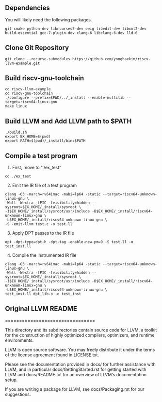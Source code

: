 ## Dependencies
You will likely need the following packages.
```
git cmake python-dev libncurses5-dev swig libedit-dev libxml2-dev build-essential gcc-7-plugin-dev clang-6 libclang-6-dev lld-6
```

## Clone Git Repository
```
git clone --recurse-submodules https://github.com/yonghaekim/riscv-llvm-example.git
```

## Build riscv-gnu-toolchain 
```
cd riscv-llvm-example
cd riscv-gnu-toolchain
./configure --prefix=$PWD/../_install --enable-multilib --target=riscv64-linux-gnu
make linux
```

## Build LLVM and Add LLVM path to $PATH
```
./build.sh
export EX_HOME=$(pwd)
export PATH=$(pwd)/_install/bin:$PATH
```

## Compile a test program
1) First, move to "./ex_test"
```
cd ./ex_test
```

2) Emit the IR file of a test program
```
clang -O3 -march=rv64imac -mabi=lp64 -static --target=riscv64-unknown-linux-gnu \
-Wall -Wextra -fPIC -fvisibility=hidden --sysroot=$EX_HOME/_install/sysroot \
-I$EX_HOME/_install/sysroot/usr/include -B$EX_HOME/_install/riscv64-unknown-linux-gnu \
-L$EX_HOME/_install/riscv64-unknown-linux-gnu \
-S -emit-llvm test.c -o test.ll
```

3) Apply DPT passes to the IR file
```
opt -dpt-type=dpt-h -dpt-tag -enable-new-pm=0 -S test.ll -o test_inst.ll
```

4) Compile the instrumented IR file
```
clang -O3 -march=rv64imac -mabi=lp64 -static --target=riscv64-unknown-linux-gnu \
-Wall -Wextra -fPIC -fvisibility=hidden --sysroot=$EX_HOME/_install/sysroot \
-I$EX_HOME/_install/sysroot/usr/include -B$EX_HOME/_install/riscv64-unknown-linux-gnu \
-L$EX_HOME/_install/riscv64-unknown-linux-gnu \
test_inst.ll dpt_lib.o -o test_inst
```

## Original LLVM README
================================

This directory and its subdirectories contain source code for LLVM,
a toolkit for the construction of highly optimized compilers,
optimizers, and runtime environments.

LLVM is open source software. You may freely distribute it under the terms of
the license agreement found in LICENSE.txt.

Please see the documentation provided in docs/ for further
assistance with LLVM, and in particular docs/GettingStarted.rst for getting
started with LLVM and docs/README.txt for an overview of LLVM's
documentation setup.

If you are writing a package for LLVM, see docs/Packaging.rst for our
suggestions.
